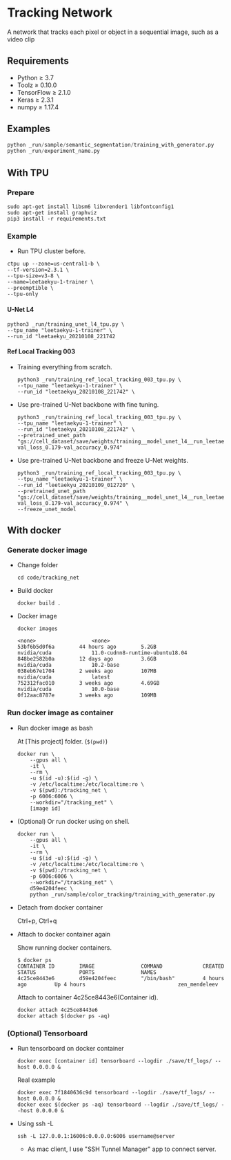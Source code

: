 # Tracking Network

A network that tracks each pixel or object in a sequential image, such as a video clip

## Requirements

* Python &ge; 3.7
* Toolz &ge; 0.10.0
* TensorFlow &ge; 2.1.0
* Keras &ge; 2.3.1
* numpy &ge; 1.17.4

## Examples

```python
python _run/sample/semantic_segmentation/training_with_generator.py
python _run/experiment_name.py
```

## With TPU

### Prepare

```shell
sudo apt-get install libsm6 libxrender1 libfontconfig1
sudo apt-get install graphviz
pip3 install -r requirements.txt
```

### Example

* Run TPU cluster before.

```shell
ctpu up --zone=us-central1-b \
--tf-version=2.3.1 \
--tpu-size=v3-8 \
--name=leetaekyu-1-trainer \
--preemptible \
--tpu-only
```

#### U-Net L4

```shell
python3 _run/training_unet_l4_tpu.py \
--tpu_name "leetaekyu-1-trainer" \
--run_id "leetaekyu_20210108_221742
```

#### Ref Local Tracking 003

* Training everything from scratch.

    ```shell
    python3 _run/training_ref_local_tracking_003_tpu.py \
    --tpu_name "leetaekyu-1-trainer" \
    --run_id "leetaekyu_20210108_221742" \
    ```

* Use pre-trained U-Net backbone with fine tuning.

    ```shell
    python3 _run/training_ref_local_tracking_003_tpu.py \
    --tpu_name "leetaekyu-1-trainer" \
    --run_id "leetaekyu_20210108_221742" \
    --pretrained_unet_path "gs://cell_dataset/save/weights/training__model_unet_l4__run_leetaekyu_20210108_221742.epoch_78-val_loss_0.179-val_accuracy_0.974"
    ```

* Use pre-trained U-Net backbone and freeze U-Net weights.

    ```shell
    python3 _run/training_ref_local_tracking_003_tpu.py \
    --tpu_name "leetaekyu-1-trainer" \
    --run_id "leetaekyu_20210109_012720" \
    --pretrained_unet_path "gs://cell_dataset/save/weights/training__model_unet_l4__run_leetaekyu_20210108_221742.epoch_78-val_loss_0.179-val_accuracy_0.974" \
    --freeze_unet_model
    ```

## With docker

### Generate docker image

* Change folder

    ```shell
    cd code/tracking_net
    ```

* Build docker

    ```shell
    docker build .
    ```

* Docker image

    ```shell
    docker images

    <none>                  <none>                            53bf6b5d0f6a        44 hours ago        5.2GB
    nvidia/cuda             11.0-cudnn8-runtime-ubuntu18.04   848be2582b0a        12 days ago         3.6GB
    nvidia/cuda             10.2-base                         038eb67e1704        2 weeks ago         107MB
    nvidia/cuda             latest                            752312fac010        3 weeks ago         4.69GB
    nvidia/cuda             10.0-base                         0f12aac8787e        3 weeks ago         109MB
    ```

### Run docker image as container

* Run docker image as bash

    At [This project] folder. (`$(pwd)`)

    ```shell
    docker run \
        --gpus all \
        -it \
        --rm \
        -u $(id -u):$(id -g) \
        -v /etc/localtime:/etc/localtime:ro \
        -v $(pwd):/tracking_net \
        -p 6006:6006 \
        --workdir="/tracking_net" \
        [image id]
    ```

* (Optional) Or run docker using on shell.

    ```shell
    docker run \
        --gpus all \
        -it \
        --rm \
        -u $(id -u):$(id -g) \
        -v /etc/localtime:/etc/localtime:ro \
        -v $(pwd):/tracking_net \
        -p 6006:6006 \
        --workdir="/tracking_net" \
        d59e4204feec \
        python _run/sample/color_tracking/training_with_generator.py
    ```

* Detach from docker container

    Ctrl+p, Ctrl+q

* Attach to docker container again

    Show running docker containers.

    ```shell
    $ docker ps
    CONTAINER ID        IMAGE               COMMAND             CREATED             STATUS              PORTS               NAMES
    4c25ce8443e6        d59e4204feec        "/bin/bash"         4 hours ago         Up 4 hours                              zen_mendeleev
    ```

    Attach to container 4c25ce8443e6(Container id).

    ```shell
    docker attach 4c25ce8443e6
    docker attach $(docker ps -aq)
    ```

### (Optional) Tensorboard

* Run tensorboard on docker container

    ```shell
    docker exec [container id] tensorboard --logdir ./save/tf_logs/ --host 0.0.0.0 &
    ```

    Real example

    ```shell
    docker exec 7f1840636c9d tensorboard --logdir ./save/tf_logs/ --host 0.0.0.0 &
    docker exec $(docker ps -aq) tensorboard --logdir ./save/tf_logs/ --host 0.0.0.0 &
    ```

* Using ssh -L

    ```shell
    ssh -L 127.0.0.1:16006:0.0.0.0:6006 username@server
    ```

  * As mac client, I use "SSH Tunnel Manager" app to connect server.
